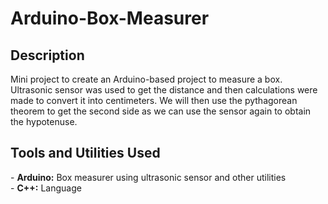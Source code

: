 <h1>Arduino-Box-Measurer</h1>

<h2>Description</h2>

Mini project to create an Arduino-based project to measure a box. Ultrasonic sensor was used to get the distance and then calculations were made to convert it into centimeters. We will then use the pythagorean theorem to get the second side as we can use the sensor again to obtain the hypotenuse.
<br>

<h2>Tools and Utilities Used</h2>
- <b>Arduino:</b> Box measurer using ultrasonic sensor and other utilities
<br />
- <b>C++:</b> Language
<br />
